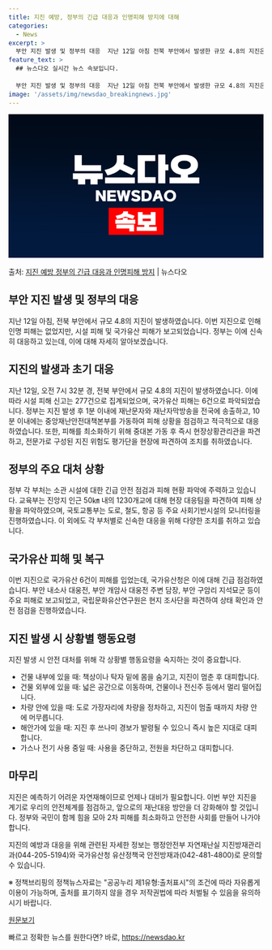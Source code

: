 ```yaml
---
title: 지진 예방, 정부의 긴급 대응과 인명피해 방지에 대해
categories:
  - News
excerpt: >
  부안 지진 발생 및 정부의 대응  지난 12일 아침 전북 부안에서 발생한 규모 4.8의 지진은 여러모로 주목…
feature_text: >
  ## 뉴스다오 실시간 뉴스 속보입니다.

  부안 지진 발생 및 정부의 대응  지난 12일 아침 전북 부안에서 발생한 규모 4.8의 지진은 여러모로 주목…
image: '/assets/img/newsdao_breakingnews.jpg'
---
```


![뉴스다오 속보](/assets/img/newsdao_breakingnews.jpg)

<p>출처: <a href="https://newsdao.kr/4221" rel="dofollow">지진 예방 정부의 긴급 대응과 인명피해 방지</a> | 뉴스다오</p>

## 부안 지진 발생 및 정부의 대응

지난 12일 아침, 전북 부안에서 규모 4.8의 지진이 발생하였습니다. 이번 지진으로 인해 인명 피해는 없었지만, 시설 피해 및 국가유산 피해가 보고되었습니다. 정부는 이에 신속히 대응하고 있는데, 이에 대해 자세히 알아보겠습니다.

## **지진의 발생과 초기 대응**

지난 12일, 오전 7시 32분 경, 전북 부안에서 규모 4.8의 지진이 발생하였습니다. 이에 따라 시설 피해 신고는 277건으로 집계되었으며, 국가유산 피해는 6건으로 파악되었습니다. 정부는 지진 발생 후 1분 이내에 재난문자와 재난자막방송을 전국에 송출하고, 10분 이내에는 중앙재난안전대책본부를 가동하여 피해 상황을 점검하고 적극적으로 대응하였습니다. 또한, 피해를 최소화하기 위해 중대본 가동 후 즉시 현장상황관리관을 파견하고, 전문가로 구성된 지진 위험도 평가단을 현장에 파견하여 조치를 취하였습니다.

## **정부의 주요 대처 상황**

정부 각 부처는 소관 시설에 대한 긴급 안전 점검과 피해 현황 파악에 주력하고 있습니다. 교육부는 진앙지 인근 50㎞ 내의 1230개교에 대해 현장 대응팀을 파견하여 피해 상황을 파악하였으며, 국토교통부는 도로, 철도, 항공 등 주요 사회기반시설의 모니터링을 진행하였습니다. 이 외에도 각 부처별로 신속한 대응을 위해 다양한 조치를 취하고 있습니다.

## **국가유산 피해 및 복구**

이번 지진으로 국가유산 6건이 피해를 입었는데, 국가유산청은 이에 대해 긴급 점검하였습니다. 부안 내소사 대웅전, 부안 개암사 대웅전 주변 담장, 부안 구암리 지석묘군 등이 주요 피해로 보고되었고, 국립문화유산연구원은 현지 조사단을 파견하여 상태 확인과 안전 점검을 진행하였습니다.

## **지진 발생 시 상황별 행동요령**

지진 발생 시 안전 대처를 위해 각 상황별 행동요령을 숙지하는 것이 중요합니다. 
- 건물 내부에 있을 때: 책상이나 탁자 밑에 몸을 숨기고, 지진이 멈춘 후 대피합니다.
- 건물 외부에 있을 때: 넓은 공간으로 이동하며, 건물이나 전신주 등에서 멀리 떨어집니다.
- 차량 안에 있을 때: 도로 가장자리에 차량을 정차하고, 지진이 멈출 때까지 차량 안에 머무릅니다.
- 해안가에 있을 때: 지진 후 쓰나미 경보가 발령될 수 있으니 즉시 높은 지대로 대피합니다.
- 가스나 전기 사용 중일 때: 사용을 중단하고, 전원을 차단하고 대피합니다.

## **마무리**

지진은 예측하기 어려운 자연재해이므로 언제나 대비가 필요합니다. 이번 부안 지진을 계기로 우리의 안전체계를 점검하고, 앞으로의 재난대응 방안을 더 강화해야 할 것입니다. 정부와 국민이 함께 힘을 모아 2차 피해를 최소화하고 안전한 사회를 만들어 나가야 합니다.

지진의 예방과 대응을 위해 관련된 자세한 정보는 행정안전부 자연재난실 지진방재관리과(044-205-5194)와 국가유산청 유산정책국 안전방재과(042-481-4800)로 문의할 수 있습니다.

※ 정책브리핑의 정책뉴스자료는 "공공누리 제1유형:출처표시"의 조건에 따라 자유롭게 이용이 가능하며, 출처를 표기하지 않을 경우 저작권법에 따라 처벌될 수 있음을 유의하시기 바랍니다.

[원문보기](https://newsdao.kr/4221) 

빠르고 정확한 뉴스를 원한다면? 바로, <a href="https://newsdao.kr" rel="dofollow">https://newsdao.kr</a>


